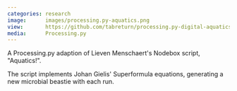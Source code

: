 ```yaml
---
categories: research
image:      images/processing.py-aquatics.png
view:       https://github.com/tabreturn/processing.py-digital-aquatics
media:      Processing.py
---
```

A Processing.py adaption of Lieven Menschaert's Nodebox script, "Aquatics!".

The script implements Johan Gielis' Superformula equations, generating a new
microbial beastie with each run.
